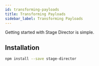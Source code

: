 ```yaml
---
id: transforming-payloads
title: Transforming Payloads
sidebar_label: Transforming Payloads
---
```


Getting started with Stage Director is simple.

## Installation

```bash
npm install --save stage-director
```


